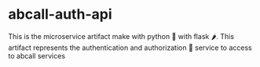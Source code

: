 # abcall-auth-api
This is the microservice artifact make with python 🐍 with flask 🌶️. This artifact represents the authentication and authorization 🔐 service to access to abcall services

